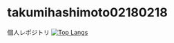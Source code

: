 # takumihashimoto02180218
個人レポジトリ
[![Top Langs](https://github-readme-stats.vercel.app/api/top-langs/?username={takumihashimoto0218}
)](https://github.com/anuraghazra/github-readme-stats)
